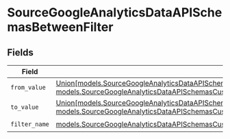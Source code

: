 # SourceGoogleAnalyticsDataAPISchemasBetweenFilter


## Fields

| Field                                                                                                                                                                                                                                                                                                             | Type                                                                                                                                                                                                                                                                                                              | Required                                                                                                                                                                                                                                                                                                          | Description                                                                                                                                                                                                                                                                                                       |
| ----------------------------------------------------------------------------------------------------------------------------------------------------------------------------------------------------------------------------------------------------------------------------------------------------------------- | ----------------------------------------------------------------------------------------------------------------------------------------------------------------------------------------------------------------------------------------------------------------------------------------------------------------- | ----------------------------------------------------------------------------------------------------------------------------------------------------------------------------------------------------------------------------------------------------------------------------------------------------------------- | ----------------------------------------------------------------------------------------------------------------------------------------------------------------------------------------------------------------------------------------------------------------------------------------------------------------- |
| `from_value`                                                                                                                                                                                                                                                                                                      | [Union[models.SourceGoogleAnalyticsDataAPISchemasCustomReportsArrayDimensionFilterDimensionsFilter3ExpressionInt64Value, models.SourceGoogleAnalyticsDataAPISchemasCustomReportsArrayDimensionFilterDimensionsFilter3ExpressionDoubleValue]](../models/sourcegoogleanalyticsdataapischemasfromvalue.md)           | :heavy_check_mark:                                                                                                                                                                                                                                                                                                | N/A                                                                                                                                                                                                                                                                                                               |
| `to_value`                                                                                                                                                                                                                                                                                                        | [Union[models.SourceGoogleAnalyticsDataAPISchemasCustomReportsArrayDimensionFilterDimensionsFilter3ExpressionFilterInt64Value, models.SourceGoogleAnalyticsDataAPISchemasCustomReportsArrayDimensionFilterDimensionsFilter3ExpressionFilterDoubleValue]](../models/sourcegoogleanalyticsdataapischemastovalue.md) | :heavy_check_mark:                                                                                                                                                                                                                                                                                                | N/A                                                                                                                                                                                                                                                                                                               |
| `filter_name`                                                                                                                                                                                                                                                                                                     | [models.SourceGoogleAnalyticsDataAPISchemasCustomReportsArrayDimensionFilterDimensionsFilter3ExpressionFilterFilterFilterName](../models/sourcegoogleanalyticsdataapischemascustomreportsarraydimensionfilterdimensionsfilter3expressionfilterfilterfiltername.md)                                                | :heavy_check_mark:                                                                                                                                                                                                                                                                                                | N/A                                                                                                                                                                                                                                                                                                               |